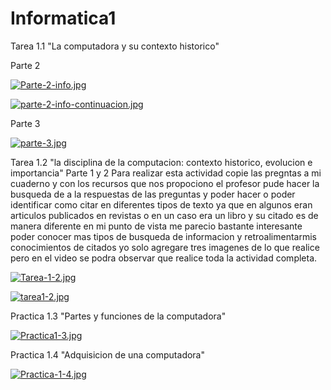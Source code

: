 # Informatica1

Tarea 1.1 "La computadora y su contexto historico" 

Parte 2

[![Parte-2-info.jpg](https://i.postimg.cc/5y03dRz5/Parte-2-info.jpg)](https://postimg.cc/JDfJjKPt)

[![parte-2-info-continuacion.jpg](https://i.postimg.cc/NML9gqN0/parte-2-info-continuacion.jpg)](https://postimg.cc/8JQPH3g8)

Parte 3

[![parte-3.jpg](https://i.postimg.cc/gkyyJhyL/parte-3.jpg)](https://postimg.cc/hfjQZf5K)


Tarea 1.2 "la disciplina de la computacion: contexto historico, evolucion e importancia"
Parte 1 y 2 Para realizar esta actividad copie las pregntas a mi cuaderno y con los recursos que nos propociono el profesor pude hacer la busqueda de a la respuestas de las preguntas y poder hacer o poder identificar como citar en diferentes tipos de texto ya que en algunos eran articulos publicados en revistas o en un caso era un libro y su citado es de manera diferente en mi punto de vista me parecio bastante interesante poder conocer mas tipos de busqueda de informacion y retroalimentarmis conocimientos de citados yo solo agregare tres imagenes de lo que realice pero en el video se podra observar que realice toda la actividad completa. 

[![Tarea-1-2.jpg](https://i.postimg.cc/3Rh2jJFb/Tarea-1-2.jpg)](https://postimg.cc/kVjVqCZx)

[![tarea1-2.jpg](https://i.postimg.cc/Kv13MMy8/tarea1-2.jpg)](https://postimg.cc/qzd7fgRP)



Practica 1.3 "Partes y funciones de la computadora"

[![Practica1-3.jpg](https://i.postimg.cc/8Cx6pd5v/Practica1-3.jpg)](https://postimg.cc/B8c6NK2Z)



Practica 1.4 "Adquisicion de una computadora"

[![Practica-1-4.jpg](https://i.postimg.cc/Xq4Xqs0r/Practica-1-4.jpg)](https://postimg.cc/jw3RkQ2T)
